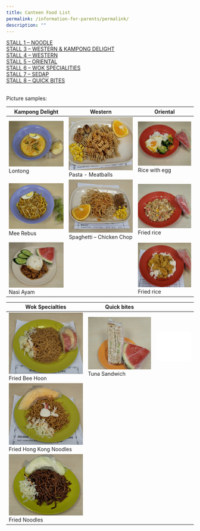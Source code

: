 ```yaml
---
title: Canteen Food List
permalink: /information-for-parents/permalink/
description: ""
---
```

<a href="/files/CanteenFood/STALL 1 – NOODLE.pdf" target="_blank" rel="noopener">STALL 1 – NOODLE</a></br>
<a href="/files/CanteenFood/STALL 3 – WESTERN & KAMPONG DELIGHT.pdf" target="_blank" rel="noopener">STALL 3 – WESTERN & KAMPONG DELIGHT</a> </br>
<a href="/files/CanteenFood/STALL 4 – WESTERN.pdf" target="_blank" rel="noopener">STALL 4 – WESTERN</a> </br>
<a href="/files/CanteenFood/STALL 5 – ORIENTAL.pdf" target="_blank" rel="noopener">STALL 5 – ORIENTAL</a> </br>
<a href="/files/CanteenFood/STALL 6 – WOK SPECIALITIES.pdf" target="_blank" rel="noopener">STALL 6 – WOK SPECIALITIES</a> </br>
<a href="/files/CanteenFood/STALL 7 – SEDAP.pdf" target="_blank" rel="noopener">STALL 7 – SEDAP</a> </br>
<a href="/files/CanteenFood/STALL 8 – QUICK BITES.pdf" target="_blank" rel="noopener">STALL 8 – QUICK BITES</a>
 </br>
</br>

Picture samples:


| Kampong Delight | Western | Oriental |
| -------- | -------- | -------- |
| <img src="/images/CanteenFood/Lontong.jpg" alt="">Lontong|<img src="/images/CanteenFood/PastaMeatballs.jpg" alt="">Pasta - Meatballs   |<img src="/images/CanteenFood/RiceEgg.jpg" alt="">Rice with egg
| <img src="/images/CanteenFood/MeeRebus.jpg" alt="">Mee Rebus      |<img src="/images/CanteenFood/SpaghettiChickenChop.jpg" alt="">Spaghetti – Chicken Chop|<img src="/images/CanteenFood/FriedRice.jpg" alt="">Fried rice
|<img src="/images/CanteenFood/NasiAyam.jpg" alt="">Nasi Ayam||<img src="/images/CanteenFood/CurryRice.jpg" alt="">Fried rice


| Wok Specialties | Quick bites ||
| -------- | -------- | -------- |
| <img src="/images/CanteenFood/FriedBeeHoon.jpg" alt="">Fried Bee Hoon  | <img src="/images/CanteenFood/TunaSandwich.jpg" alt="">Tuna Sandwich     |<img src="/images/CanteenFood/FoodFiller.jpg" alt="">
|<img src="/images/CanteenFood/FriedHKNoodles.jpg" alt="">Fried Hong Kong Noodles||
|<img src="/images/CanteenFood/FriedNoodles.jpg" alt="">Fried Noodles|